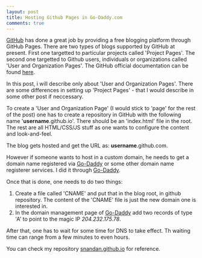 ```yaml
---
layout: post
title: Hosting Github Pages in Go-Daddy.com
comments: true
---
```


[GitHub](https://github.com) has done a great job by providing a free blogging platform through GitHub Pages. 
There are two types of blogs supported by GitHub at present. First one targetted to particular projects called 'Project Pages'. 
The second one targetted to Github users, individuals or organizations called 'User and Organization Pages'. 
The GitHub official documentation can be found [here](https://help.github.com/categories/20/articles).

In this post, i will describe only about 'User and Organization Pages'. 
There are some differences in setting up 'Project Pages' - that I would describe in some other post if neccessary. 

To create a 'User and Organization Page' (I would stick to 'page' for the rest of the post) one has to create a repository in GitHub
with the following name '**username**.github.io'. There should be an 'index.html' file in the root. The rest are all HTML/CSS/JS stuff as 
one wants to configure the content and look-and-feel.

The blog gets hosted and get the URL as: **username**.github.com.

However if someone wants to host in a custom domain, he needs to get a domain name registered via [Go-Daddy](https://www.godaddy.com) or some other domain name registerer services. I did it through [Go-Daddy](https://www.godaddy.com).

Once that is done, one needs to do two things: 
1. Create a file called 'CNAME' and put that in the blog root, in github repository. The content of the 'CNAME' file is just the new domain one is interested in.
2. In the domain management page of [Go-Daddy](https://godaddy.com) add two records of type 'A' to point to the magic IP *204.232.175.78*.

After that, one has to wait for some time for DNS to take effect. Th waiting time can range from a few minutes to even hours.

You can check my repository [snandan.github.io](https://github.com/snandan/snandan.github.io) for reference.
